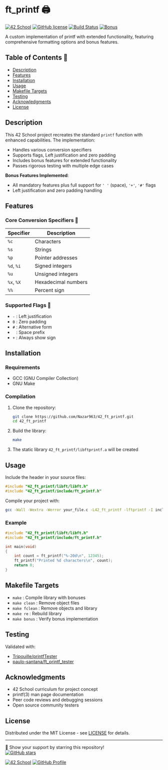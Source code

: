 # ft_printf 🖨️

[![42 School](https://img.shields.io/badge/42-School-blue)](https://42firenze.it/)
[![GitHub license](https://img.shields.io/github/license/Nazar963/42_ft_printf)](https://github.com/Nazar963/42_ft_printf/blob/master/LICENSE)
[![Build Status](https://img.shields.io/github/actions/workflow/status/Nazar963/42_ft_printf/build.yml?branch=master)](https://github.com/Nazar963/42_ft_printf/.github/workflows/build.yml)
[![Bonus](https://img.shields.io/badge/Bonus-Complete-brightgreen)](https://github.com/Nazar963/42_ft_printf)

A custom implementation of printf with extended functionality, featuring comprehensive formatting options and bonus features.

## Table of Contents 📖
- [Description](#description)
- [Features](#features)
- [Installation](#installation)
- [Usage](#usage)
- [Makefile Targets](#makefile-targets)
- [Testing](#testing)
- [Acknowledgments](#acknowledgments)
- [License](#license)

## Description 
This 42 School project recreates the standard `printf` function with enhanced capabilities. The implementation:
- Handles various conversion specifiers
- Supports flags, Left justification and zero padding
- Includes bonus features for extended functionality
- Passes rigorous testing with multiple edge cases

**Bonus Features Implemented**:
- All mandatory features plus full support for `' '` (space), `'+'`, `'#'` flags
- Left justification and zero padding handling

## Features 

### Core Conversion Specifiers 🔧
| Specifier | Description                |
|-----------|----------------------------|
| `%c`      | Characters                 |
| `%s`      | Strings                    |
| `%p`      | Pointer addresses          |
| `%d`, `%i`| Signed integers            |
| `%u`      | Unsigned integers          |
| `%x`, `%X`| Hexadecimal numbers        |
| `%%`      | Percent sign               |

### Supported Flags 🚩
- `-` : Left justification
- `0` : Zero padding
- `#` : Alternative form
- ` ` : Space prefix
- `+` : Always show sign

## Installation

### Requirements
- GCC (GNU Compiler Collection)
- GNU Make

### Compilation
1. Clone the repository:
   ```bash
   git clone https://github.com/Nazar963/42_ft_printf.git
   cd 42_ft_printf
   ```
2. Build the library:
   ```bash
   make
   ```
3. The static library `42_ft_printf/libftprintf.a` will be created

## Usage 

Include the header in your source files:
```c
#include "42_ft_printf/libft/libft.h"
#include "42_ft_printf/include/ft_printf.h"
```

Compile your project with:
```bash
gcc -Wall -Wextra -Werror your_file.c -L42_ft_printf -lftprintf -I includes -o output
```

### Example
```c
#include "42_ft_printf/libft/libft.h"
#include "42_ft_printf/include/ft_printf.h"

int main(void)
{
    int count = ft_printf("%-20d\n", 12345);
    ft_printf("Printed %d characters\n", count);
    return 0;
}
```

## Makefile Targets
- `make` : Compile library with bonuses
- `make clean` : Remove object files
- `make fclean` : Remove objects and library
- `make re` : Rebuild library
- `make bonus` : Verify bonus implementation

## Testing
Validated with:
- [Tripouille/printfTester](https://github.com/Tripouille/printfTester)
- [paulo-santana/ft_printf_tester](https://github.com/paulo-santana/ft_printf_tester)

## Acknowledgments
- 42 School curriculum for project concept
- printf(3) man page documentation
- Peer code reviews and debugging sessions
- Open source community testers

## License
Distributed under the MIT License - see [LICENSE](LICENSE) for details.

---

🚀 Show your support by starring this repository!  
[![GitHub stars](https://img.shields.io/github/stars/Nazar963/42_ft_printf?style=social)](https://github.com/Nazar963/42_ft_printf/stargazers)

[![42 School](https://img.shields.io/badge/42-profile-blue)](https://profile-v3.intra.42.fr/users/naal-jen)
[![GitHub Profile](https://img.shields.io/badge/GitHub-Nazar963-lightgrey)](https://github.com/Nazar963)
